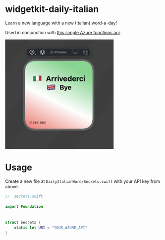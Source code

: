 # widgetkit-daily-italian
Learn a new language with a new (Italian) word-a-day!

Used in conjunction with [this simple Azure functions api](https://github.com/joshspicer/italian_api).

<img width=350px src="./img.png"/>

# Usage
Create a new file at `DailyItalianWord/Secrets.swift` with your API key from above.

```swift
//  secrets.swift

import Foundation


struct Secrets {
    static let URI = "YOUR_AZURE_API"
}
```
